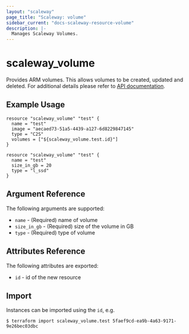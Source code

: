 ```yaml
---
layout: "scaleway"
page_title: "Scaleway: volume"
sidebar_current: "docs-scaleway-resource-volume"
description: |-
  Manages Scaleway Volumes.
---
```


# scaleway\_volume

Provides ARM volumes. This allows volumes to be created, updated and deleted.
For additional details please refer to [API documentation](https://developer.scaleway.com/#volumes).

## Example Usage

```
resource "scaleway_volume" "test" {
  name = "test"
  image = "aecaed73-51a5-4439-a127-6d8229847145"
  type = "C2S"
  volumes = ["${scaleway_volume.test.id}"]
}

resource "scaleway_volume" "test" {
  name = "test"
  size_in_gb = 20
  type = "l_ssd"
}

```

## Argument Reference

The following arguments are supported:

* `name` - (Required) name of volume
* `size_in_gb` - (Required) size of the volume in GB
* `type` - (Required) type of volume

## Attributes Reference

The following attributes are exported:

* `id` - id of the new resource

## Import

Instances can be imported using the `id`, e.g.

```
$ terraform import scaleway_volume.test 5faef9cd-ea9b-4a63-9171-9e26bec03dbc
```
